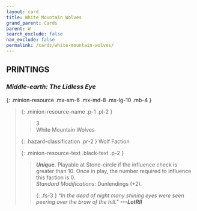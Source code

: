 ```yaml
---
layout: card
title: White Mountain Wolves
grand_parent: Cards
parent: W
search_exclude: false
nav_exclude: false
permalink: /cards/white-mountain-wolves/
---
```


## PRINTINGS


### _Middle-earth: The Lidless Eye_

{: .minion-resource .mx-sm-6 .mx-md-8 .mx-lg-10 .mb-4 }
> {: .minion-resource-name .p-1 .pl-2 }
> > <div class="hazard-mp">3</div>
> > <div class="card-name">White Mountain Wolves</div>
>
> {: .hazard-classification .pr-2 }
> Wolf Faction
>
> {: .minion-resource-text .black-text .p-2 }
> > _**Unique.**_ Playable at Stone-circle if the influence check is greater than 10. Once in play, the number required to influence this faction is 0. <br>_Standard Modifications:_ Dunlendings (+2). 
> > 
> > {: .fs-3 } 
> > _“In the dead of night many shining eyes were seen peering over the brow of the hill."_ ***---&#65279;LotRII***  
> 
